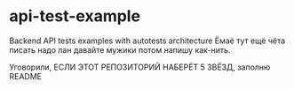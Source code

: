# api-test-example
Backend API tests examples with autotests architecture
Ёмаё тут ещё чёта писать надо лан давайте мужики потом напишу как-нить. 

Уговорили, ЕСЛИ ЭТОТ РЕПОЗИТОРИЙ НАБЕРЁТ 5 ЗВЁЗД, заполню README

